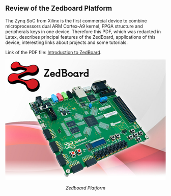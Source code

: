 
## Review of the Zedboard Platform ##

The Zynq SoC from Xilinx is the first commercial device to combine microprocessors dual ARM Cortex-A9 kernel, FPGA structure and peripherals keys in one device. Therefore this PDF, which was redacted in Latex, describes principal features of the ZedBoard, applications of this device, interesting links about projects and some tutorials.

Link of the PDF file: <a href="https://dennishnf.github.io/posts/technical/review_of_the_zedboard_platform/info_ZedBoard.pdf">Introduction to ZedBoard</a>.

![image](/posts/technical/review_of_the_zedboard_platform/zedboard.jpg)
<p style="text-align:center;"><i>Zedboard Platform</i></p>


